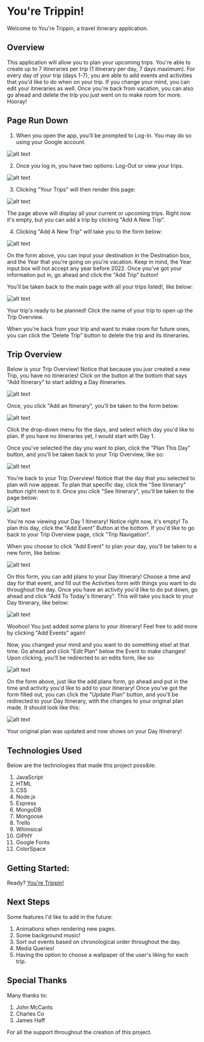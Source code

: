# You're Trippin!

Welcome to You're Trippin, a travel itinerary application.

## Overview 

This application will allow you to plan your upcoming trips. You're able to create up to 7 itineraries per trip (1 itinerary per day, 7 days maximum). For every day of your trip (days 1-7), you are able to add events and activities that you'd like to do when on your trip. If you change your mind, you can edit your itineraries as well. Once you're back from vacation, you can also go ahead and delete the trip you just went on to make room for more. Hooray!

## Page Run Down

1. When you open the app, you'll be prompted to Log-In. You may do so using your Google account. 

![alt text](https://i.imgur.com/XTe01cH.png)

2. Once you log in, you have two options: Log-Out or view your trips. 

![alt text](https://i.imgur.com/XjX26PU.png)

3. Clicking "Your Trips" will then render this page: 

![alt text](https://i.imgur.com/23kKcVU.png)

The page above will display all your current or upcoming trips. Right now it's empty, but you can add a trip by clicking "Add A New Trip".

4. Clicking "Add A New Trip" will take you to the form below: 

![alt text](https://i.imgur.com/EqPNdm4.png)

On the form above, you can input your destination in the Destination box, and the Year that you're going on you're vacation. Keep in mind, the Year input box will not accept any year before 2022. Once you've got your information put in, go ahead and click the "Add Trip" button! 

You'll be taken back to the main page with all your trips listed!, like below: 

![alt text](https://i.imgur.com/WvSjbzs.png)

Your trip's ready to be planned! Click the name of your trip to open up the Trip Overview. 

When you're back from your trip and want to make room for future ones, you can click the 'Delete Trip" button to delete the trip and its itineraries.

## Trip Overview 

Below is your Trip Overview! Notice that because you jusr created a new Trip, you have no itineraries! Click on the button at the bottom that says "Add Itinerary" to start adding a Day Itineraries. 

![alt text](https://i.imgur.com/P9r6fQa.png) 

Once, you click "Add an Itinerary", you'll be taken to the form below: 

![alt text](https://i.imgur.com/S5oTNJT.png)

Click the drop-down menu for the days, and select which day you'd like to plan. If you have no itineraries yet, I would start with Day 1. 

Once you've selected the day you want to plan, click the "Plan This Day" button, and you'll be taken back to your Trip Overview, like so:

![alt text](https://i.imgur.com/ctQz7Z6.png)

You're back to your Trip Overview! Notice that the day that you selected to plan will now appear. To plan that specific day, click the "See Itinerary" button right next to it. Once you click "See Itinerary", you'll be taken to the page below: 

![alt text](https://i.imgur.com/Z1rls31.png)

You're now viewing your Day 1 Itinerary! Notice right now, it's empty! To plan this day, click the "Add Event" Button at the bottom. If you'd like to go back to your Trip Overview page, click "Trip Navigation". 

When you choose to click "Add Event" to plan your day, you'll be taken to a new form, like below: 

![alt text](https://i.imgur.com/X1zrSA2.png)

On this form, you can add plans to your Day Itinerary! Choose a time and day for that event, and fill out the Activities form with things you want to do throughout the day. Once you have an activity you'd like to do put down, go ahead and click "Add To Today's Itinerary". This will take you back to your Day Itinerary, like below: 

![alt text](https://i.imgur.com/9ow2LOt.png)

Woohoo! You just added some plans to your itinerary! Feel free to add more by clicking "Add Events" again! 

Now, you changed your mind and you want to do something else! at that time. Go ahead and click "Edit Plan" below the Event to make changes! Upon clicking, you'll be redirected to an edits form, like so: 

![alt text](https://i.imgur.com/y50Wce5.png)

On the form above, just like the add plans form, go ahead and put in the time and activity you'd like to add to your itinerary! Once you've got the form filled out, you can click the "Update Plan" button, and you'll be redirected to your Day Itinerary, with the changes to your original plan made. It should look like this:

![alt text](https://i.imgur.com/oqDK2ln.png)

Your original plan was updated and now shows on your Day Itinerary! 


## Technologies Used

Below are the technologies that made this project possible:

1. JavaScript
2. HTML
3. CSS
4. Node.js
5. Express
6. MongoDB
7. Mongoose
8. Trello
9. Whimsical
10. GIPHY
11. Google Fonts
12. ColorSpace


## Getting Started:

Ready?
[You're Trippin!](https://youre-trippin.herokuapp.com/)


## Next Steps

Some features I'd like to add in the future: 

1. Animations when rendering new pages.
2. Some background music!
3. Sort out events based on chronological order throughout the day.
4. Media Queries!
5. Having the option to choose a wallpaper of the user's liking for each trip.


## Special Thanks

Many thanks to:

1. John McCants
2. Charles Co
3. James Haff 

For all the support throughout the creation of this project. 